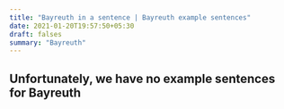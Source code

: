 ```yaml
---
title: "Bayreuth in a sentence | Bayreuth example sentences"
date: 2021-01-20T19:57:50+05:30
draft: falses
summary: "Bayreuth"
---
```

## Unfortunately, we have no example sentences for Bayreuth                 
